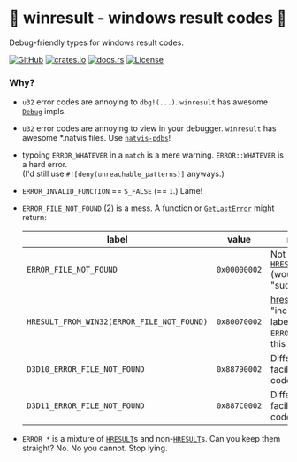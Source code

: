 # 🦀 winresult - windows result codes 🦀

Debug-friendly types for windows result codes.

[![GitHub](https://img.shields.io/github/stars/MaulingMonkey/winresult.svg?label=GitHub&style=social)](https://github.com/MaulingMonkey/winresult)
[![crates.io](https://img.shields.io/crates/v/winresult.svg)](https://crates.io/crates/winresult)
[![docs.rs](https://img.shields.io/docsrs/winresult)](https://docs.rs/winresult)
[![License](https://img.shields.io/crates/l/winresult.svg)](https://github.com/MaulingMonkey/winresult)



### Why?

*   `u32` error codes are annoying to `dbg!(...)`.  `winresult` has awesome [`Debug`] impls.
*   `u32` error codes are annoying to view in your debugger.  `winresult` has awesome \*.natvis files.  Use [`natvis-pdbs`]!
*   typoing `ERROR_WHATEVER` in a `match` is a mere warning. `ERROR::WHATEVER` is a hard error. <br> (I'd still use `#![deny(unreachable_patterns)]` anyways.)
*   `ERROR_INVALID_FUNCTION` == `S_FALSE` (== `1`.)  Lame!
*   `ERROR_FILE_NOT_FOUND` (2) is a mess.  A function or [`GetLastError`] might return:

    | label                                         | value         | notes |
    | --------------------------------------------- | ------------- | ----- |
    | `ERROR_FILE_NOT_FOUND`                        | `0x00000002`  | Not an [`HRESULT`] (would be "successful") |
    | `HRESULT_FROM_WIN32(ERROR_FILE_NOT_FOUND)`    | `0x80070002`  | [hresult.info](https://www.hresult.info/Search?q=ERROR_FILE_NOT_FOUND) "incorrectly" labels `ERROR_*` as this |
    | `D3D10_ERROR_FILE_NOT_FOUND`                  | `0x88790002`  | Different facility, same code |
    | `D3D11_ERROR_FILE_NOT_FOUND`                  | `0x887C0002`  | Different facility, same code |

*   `ERROR_*` is a mixture of [`HRESULT`]s and non-[`HRESULT`]s.  Can you keep them straight?  No.  No you cannot.  Stop lying.

[`Debug`]:          https://doc.rust-lang.org/std/fmt/trait.Debug.html
[`GetLastError`]:   https://learn.microsoft.com/en-us/windows/win32/api/errhandlingapi/nf-errhandlingapi-getlasterror
[`HRESULT`]:        https://learn.microsoft.com/en-us/openspecs/windows_protocols/ms-erref/0642cb2f-2075-4469-918c-4441e69c548a
[`natvis-pdbs`]:    https://crates.io/crates/natvis-pdbs
